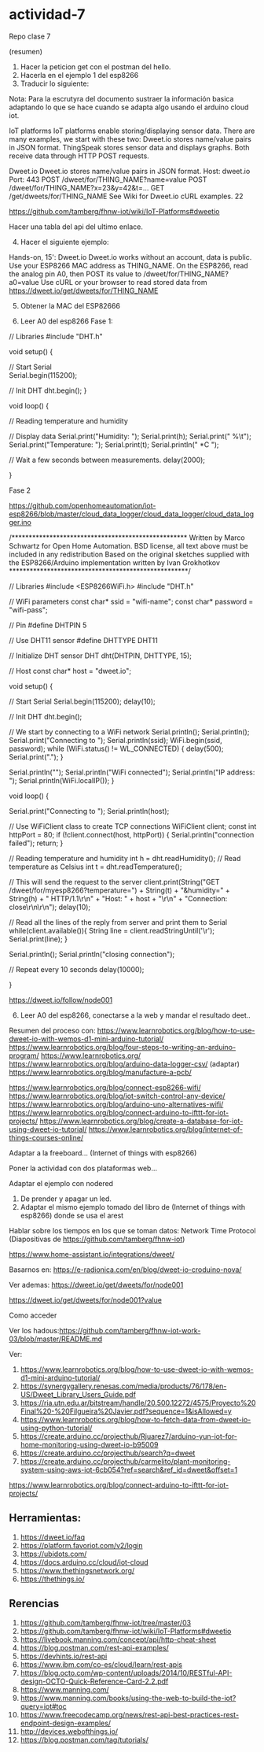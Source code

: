 # actividad-7
Repo clase 7

(resumen)

1. Hacer la peticion get con el postman del hello.
2. Hacerla en el ejemplo 1 del esp8266
3. Traducir lo siguiente:


Nota: Para la escrutyra del documento sustraer la información basica adaptando lo que se hace cuando se adapta algo usando el arduino cloud iot.

IoT platforms
IoT platforms enable storing/displaying sensor data.
There are many examples, we start with these two:
Dweet.io stores name/value pairs in JSON format.
ThingSpeak stores sensor data and displays graphs.
Both receive data through HTTP POST requests.

Dweet.io
Dweet.io stores name/value pairs in JSON format.
Host: dweet.io
Port: 443
POST /dweet/for/THING_NAME?name=value
POST /dweet/for/THING_NAME?x=23&y=42&t=…
GET /get/dweets/for/THING_NAME
See Wiki for Dweet.io cURL examples. 22

https://github.com/tamberg/fhnw-iot/wiki/IoT-Platforms#dweetio

Hacer una tabla del api del ultimo enlace.

4. Hacer el siguiente ejemplo:


Hands-on, 15': Dweet.io
Dweet.io works without an account, data is public.
Use your ESP8266 MAC address as THING_NAME.
On the ESP8266, read the analog pin A0, then POST
its value to /dweet/for/THING_NAME?a0=value
Use cURL or your browser to read stored data from
https://dweet.io/get/dweets/for/THING_NAME

5. Obtener la MAC del ESP82666

6. Leer A0 del esp8266
Fase 1: 

// Libraries
#include "DHT.h"


void setup() {

  // Start Serial  
  Serial.begin(115200); 
 
  // Init DHT 
  dht.begin();
}

void loop() {

  // Reading temperature and humidity
  

  // Display data
  Serial.print("Humidity: "); 
  Serial.print(h);
  Serial.print(" %\t");
  Serial.print("Temperature: "); 
  Serial.print(t);
  Serial.println(" *C ");
  
   // Wait a few seconds between measurements.
  delay(2000);

}

Fase 2

https://github.com/openhomeautomation/iot-esp8266/blob/master/cloud_data_logger/cloud_data_logger/cloud_data_logger.ino

/***************************************************
Written by Marco Schwartz for Open Home Automation.
BSD license, all text above must be included in any redistribution
Based on the original sketches supplied with the ESP8266/Arduino
implementation written by Ivan Grokhotkov
****************************************************/

// Libraries
#include <ESP8266WiFi.h>
#include "DHT.h"

// WiFi parameters
const char* ssid = "wifi-name";
const char* password = "wifi-pass";

// Pin
#define DHTPIN 5

// Use DHT11 sensor
#define DHTTYPE DHT11

// Initialize DHT sensor
DHT dht(DHTPIN, DHTTYPE, 15);

// Host
const char* host = "dweet.io";

void setup() {

  // Start Serial
  Serial.begin(115200);
  delay(10);

  // Init DHT
  dht.begin();

  // We start by connecting to a WiFi network
  Serial.println();
  Serial.println();
  Serial.print("Connecting to ");
  Serial.println(ssid);
  WiFi.begin(ssid, password);
  while (WiFi.status() != WL_CONNECTED) {
    delay(500);
    Serial.print(".");
  }

  Serial.println("");
  Serial.println("WiFi connected");
  Serial.println("IP address: ");
  Serial.println(WiFi.localIP());
}

void loop() {

  Serial.print("Connecting to ");
  Serial.println(host);

  // Use WiFiClient class to create TCP connections
  WiFiClient client;
  const int httpPort = 80;
  if (!client.connect(host, httpPort)) {
    Serial.println("connection failed");
    return;
  }

  // Reading temperature and humidity
  int h = dht.readHumidity();
  // Read temperature as Celsius
  int t = dht.readTemperature();

  // This will send the request to the server
  client.print(String("GET /dweet/for/myesp8266?temperature=") + String(t) + "&humidity=" + String(h) + " HTTP/1.1\r\n" +
               "Host: " + host + "\r\n" +
               "Connection: close\r\n\r\n");
  delay(10);

  // Read all the lines of the reply from server and print them to Serial
  while(client.available()){
    String line = client.readStringUntil('\r');
    Serial.print(line);
  }

  Serial.println();
  Serial.println("closing connection");

  // Repeat every 10 seconds
  delay(10000);

}

https://dweet.io/follow/node001


6. Leer A0 del esp8266, conectarse a la web y mandar el resultado deet..

Resumen del proceso con: https://www.learnrobotics.org/blog/how-to-use-dweet-io-with-wemos-d1-mini-arduino-tutorial/
https://www.learnrobotics.org/blog/four-steps-to-writing-an-arduino-program/
https://www.learnrobotics.org/
https://www.learnrobotics.org/blog/arduino-data-logger-csv/ (adaptar)
https://www.learnrobotics.org/blog/manufacture-a-pcb/


https://www.learnrobotics.org/blog/connect-esp8266-wifi/
https://www.learnrobotics.org/blog/iot-switch-control-any-device/
https://www.learnrobotics.org/blog/arduino-uno-alternatives-wifi/
https://www.learnrobotics.org/blog/connect-arduino-to-ifttt-for-iot-projects/
https://www.learnrobotics.org/blog/create-a-database-for-iot-using-dweet-io-tutorial/
https://www.learnrobotics.org/blog/internet-of-things-courses-online/



Adaptar a la freeboard... (Internet of things with esp8266)

Poner la actividad con dos plataformas web...



Adaptar el ejemplo con nodered
1. De prender y apagar un led.
2. Adaptar el mismo ejemplo tomado del libro de (Internet of things with esp8266) donde se usa el arest

Hablar sobre los tiempos en los que se toman datos: Network Time Protocol (Diapositivas de https://github.com/tamberg/fhnw-iot)


https://www.home-assistant.io/integrations/dweet/

Basarnos en: https://e-radionica.com/en/blog/dweet-io-croduino-nova/


Ver ademas: https://dweet.io/get/dweets/for/node001

https://dweet.io/get/dweets/for/node001?value

Como acceder

Ver los hadous:https://github.com/tamberg/fhnw-iot-work-03/blob/master/README.md

Ver:
1. https://www.learnrobotics.org/blog/how-to-use-dweet-io-with-wemos-d1-mini-arduino-tutorial/
2. https://synergygallery.renesas.com/media/products/76/178/en-US/Dweet_Library_Users_Guide.pdf
3. https://ria.utn.edu.ar/bitstream/handle/20.500.12272/4575/Proyecto%20Final%20-%20Filgueira%20Javier.pdf?sequence=1&isAllowed=y
4. https://www.learnrobotics.org/blog/how-to-fetch-data-from-dweet-io-using-python-tutorial/
5. https://create.arduino.cc/projecthub/Rjuarez7/arduino-yun-iot-for-home-monitoring-using-dweet-io-b95009
6. https://create.arduino.cc/projecthub/search?q=dweet
7. https://create.arduino.cc/projecthub/carmelito/plant-monitoring-system-using-aws-iot-6cb054?ref=search&ref_id=dweet&offset=1

https://www.learnrobotics.org/blog/connect-arduino-to-ifttt-for-iot-projects/



## Herramientas:


1. https://dweet.io/faq
2. https://platform.favoriot.com/v2/login
3. https://ubidots.com/
4. https://docs.arduino.cc/cloud/iot-cloud
5. https://www.thethingsnetwork.org/
6. https://thethings.io/



## Rerencias

1. https://github.com/tamberg/fhnw-iot/tree/master/03
2. https://github.com/tamberg/fhnw-iot/wiki/IoT-Platforms#dweetio
3. https://livebook.manning.com/concept/api/http-cheat-sheet
4. https://blog.postman.com/rest-api-examples/
5. https://devhints.io/rest-api
6. https://www.ibm.com/co-es/cloud/learn/rest-apis
7. https://blog.octo.com/wp-content/uploads/2014/10/RESTful-API-design-OCTO-Quick-Reference-Card-2.2.pdf
8. https://www.manning.com/
9. https://www.manning.com/books/using-the-web-to-build-the-iot?query=iot#toc
10. https://www.freecodecamp.org/news/rest-api-best-practices-rest-endpoint-design-examples/
11. http://devices.webofthings.io/
12. https://blog.postman.com/tag/tutorials/
